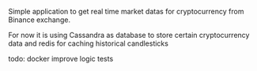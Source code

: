 Simple application to get real time market datas for cryptocurrency from Binance exchange. 

For now it is using Cassandra as database to store certain cryptocurrency data and redis for caching historical candlesticks

todo:
docker
improve logic 
tests
